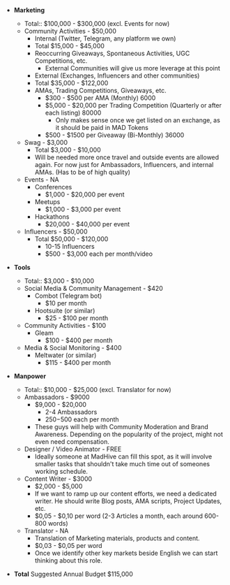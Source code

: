 - **Marketing**
    - Total:: $100,000 - $300,000 (excl. Events for now)
    - Community Activities - $50,000
        - Internal (Twitter, Telegram, any platform we own)
        - Total $15,000 - $45,000
        - Reoccurring Giveaways, Spontaneous Activities, UGC Competitions, etc.
            - External Communities will give us more leverage at this point
        - External (Exchanges, Influencers and other communities)
        - Total $35,000 - $122,000
        - AMAs, Trading Competitions, Giveaways, etc.
            - $300 - $500 per AMA (Monthly) 6000
            - $5,000 - $20,000 per Trading Competition (Quarterly or after each listing) 80000
                - Only makes sense once we get listed on an exchange, as it should be paid in MAD Tokens
            - $500 - $1500 per Giveaway (Bi-Monthly) 36000
    - Swag - $3,000
        - Total $3,000 - $10,000
        - Will be needed more once travel and outside events are allowed again. For now just for Ambassadors, Influencers, and internal AMAs. (Has to be of high quality)
    - Events - NA
        - Conferences
            - $1,000 - $20,000 per event
        - Meetups
            - $1,000 - $3,000 per event
        - Hackathons
            - $20,000 - $40,000 per event
    - Influencers - $50,000
        - Total $50,000 - $120,000 
            - 10-15 Influencers
            - $500 - $3,000 each per month/video
- **Tools**
    - Total:: $3,000 - $10,000
    - Social Media & Community Management - $420
        - Combot (Telegram bot)
            - $10 per month
        - Hootsuite (or similar)
            - $25 - $100 per month 
    - Community Activities - $100
        - Gleam
            - $100 - $400 per month  
    - Media & Social Monitoring - $400
        - Meltwater (or similar)
            - $115 - $400 per month 
- **Manpower**
    - Total:: $10,000 - $25,000 (excl. Translator for now)
    - Ambassadors - $9000
        - $9,000 - $20,000
            - 2-4 Ambassadors
            - $250-$500 each per month
        - These guys will help with Community Moderation and Brand Awareness. Depending on the popularity of the project, might not even need compensation.
    - Designer / Video Animator - FREE
        - Ideally someone at MadHive can fill this spot, as it will involve smaller tasks that shouldn't take much time out of someones working schedule.
    - Content Writer - $3000
        - $2,000 - $5,000
        - If we want to ramp up our content efforts, we need a dedicated writer. He should write Blog posts, AMA scripts, Project Updates, etc. 
        - $0,05 - $0,10 per word (2-3 Articles a month, each around 600-800 words)
    - Translator - NA
        - Translation of Marketing materials, products and content. 
        - $0,03 - $0,05 per word
        - Once we identify other key markets beside English we can start thinking about this role.
        
- **Total** Suggested Annual Budget $115,000
